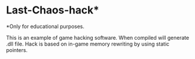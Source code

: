 # Last-Chaos-hack*
*Only for educational purposes.

This is an example of game hacking software.
When compiled will generate .dll file.
Hack is based on in-game memory rewriting by using static pointers.
